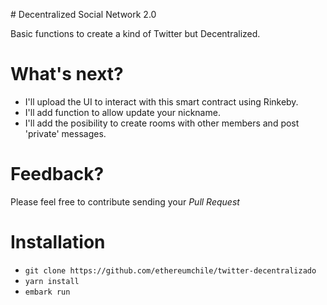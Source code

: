 # Decentralized Social Network 2.0

Basic functions to create a kind of Twitter but Decentralized.

# What's next?

- I'll upload the UI to interact with this smart contract using Rinkeby.
- I'll add function to allow update your nickname.
- I'll add the posibility to create rooms with other members and post 'private' messages.

# Feedback?

Please feel free to contribute sending your _Pull Request_

# Installation

- `git clone https://github.com/ethereumchile/twitter-decentralizado`
- `yarn install`
- `embark run`
